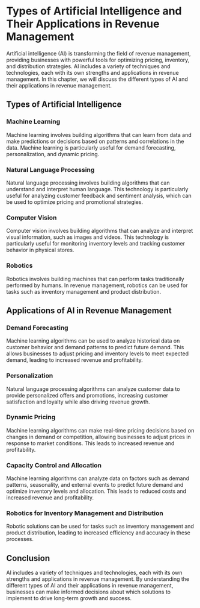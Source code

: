 Types of Artificial Intelligence and Their Applications in Revenue Management
=======================================================================================================================================

Artificial intelligence (AI) is transforming the field of revenue management, providing businesses with powerful tools for optimizing pricing, inventory, and distribution strategies. AI includes a variety of techniques and technologies, each with its own strengths and applications in revenue management. In this chapter, we will discuss the different types of AI and their applications in revenue management.

Types of Artificial Intelligence
--------------------------------

### Machine Learning

Machine learning involves building algorithms that can learn from data and make predictions or decisions based on patterns and correlations in the data. Machine learning is particularly useful for demand forecasting, personalization, and dynamic pricing.

### Natural Language Processing

Natural language processing involves building algorithms that can understand and interpret human language. This technology is particularly useful for analyzing customer feedback and sentiment analysis, which can be used to optimize pricing and promotional strategies.

### Computer Vision

Computer vision involves building algorithms that can analyze and interpret visual information, such as images and videos. This technology is particularly useful for monitoring inventory levels and tracking customer behavior in physical stores.

### Robotics

Robotics involves building machines that can perform tasks traditionally performed by humans. In revenue management, robotics can be used for tasks such as inventory management and product distribution.

Applications of AI in Revenue Management
----------------------------------------

### Demand Forecasting

Machine learning algorithms can be used to analyze historical data on customer behavior and demand patterns to predict future demand. This allows businesses to adjust pricing and inventory levels to meet expected demand, leading to increased revenue and profitability.

### Personalization

Natural language processing algorithms can analyze customer data to provide personalized offers and promotions, increasing customer satisfaction and loyalty while also driving revenue growth.

### Dynamic Pricing

Machine learning algorithms can make real-time pricing decisions based on changes in demand or competition, allowing businesses to adjust prices in response to market conditions. This leads to increased revenue and profitability.

### Capacity Control and Allocation

Machine learning algorithms can analyze data on factors such as demand patterns, seasonality, and external events to predict future demand and optimize inventory levels and allocation. This leads to reduced costs and increased revenue and profitability.

### Robotics for Inventory Management and Distribution

Robotic solutions can be used for tasks such as inventory management and product distribution, leading to increased efficiency and accuracy in these processes.

Conclusion
----------

AI includes a variety of techniques and technologies, each with its own strengths and applications in revenue management. By understanding the different types of AI and their applications in revenue management, businesses can make informed decisions about which solutions to implement to drive long-term growth and success.
